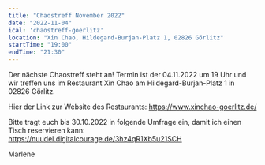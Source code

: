 ```yaml
---
title: "Chaostreff November 2022"
date: "2022-11-04"
ical: 'chaostreff-goerlitz'
location: "Xin Chao, Hildegard-Burjan-Platz 1, 02826 Görlitz"
startTime: "19:00"
endTime: "21:30"
---
```


Der nächste Chaostreff steht an! 
Termin ist der 04.11.2022 um 19 Uhr und wir treffen uns im Restaurant Xin Chao am Hildegard-Burjan-Platz 1 in 02826 Görlitz. 

Hier der Link zur Website des Restaurants: https://www.xinchao-goerlitz.de/

Bitte tragt euch bis 30.10.2022 in folgende Umfrage ein, damit ich einen Tisch reservieren kann:
https://nuudel.digitalcourage.de/3hz4qR1Xb5u21SCH

Marlene